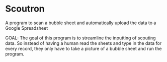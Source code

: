 # Scoutron
A program to scan a bubble sheet and automatically upload the data to a Google Spreadsheet

GOAL: The goal of this program is to streamline the inputting of scouting data. So instead of having a human read the sheets and type in the data for every record, they only have to take a picture of a bubble sheet and run the program.

